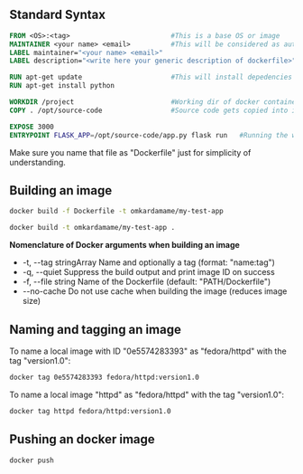 ## Standard Syntax

```Dockerfile
FROM <OS>:<tag>                         #This is a base OS or image
MAINTAINER <your name> <email>          #This will be considered as authour's details
LABEL maintainer="<your name> <email>"
LABEL description="<write here your generic description of dockerfile>"

RUN apt-get update                      #This will install depedencies
RUN apt-get install python

WORKDIR /project                        #Working dir of docker container
COPY . /opt/source-code                 #Source code gets copied into image's location

EXPOSE 3000
ENTRYPOINT FLASK_APP=/opt/source-code/app.py flask run   #Running the web server using flask command
```

Make sure you name that file as "Dockerfile" just for simplicity of understanding.

## Building an image

```bash
docker build -f Dockerfile -t omkardamame/my-test-app
```

```bash
docker build -t omkardamame/my-test-app .
```

**Nomenclature of Docker arguments when building an image**

- -t, --tag stringArray              Name and optionally a tag (format: "name:tag")
- -q, --quiet                             Suppress the build output and print image ID on success
- -f, --file string                       Name of the Dockerfile (default: "PATH/Dockerfile")
- --no-cache                            Do not use cache when building the image (reduces image size)

## Naming and tagging an image

To name a local image with ID "0e5574283393" as "fedora/httpd" with the tag "version1.0":

```bash
docker tag 0e5574283393 fedora/httpd:version1.0
```

To name a local image "httpd" as "fedora/httpd" with the tag "version1.0":

```bash
docker tag httpd fedora/httpd:version1.0
```
## Pushing an docker image

```bash
docker push 
```

